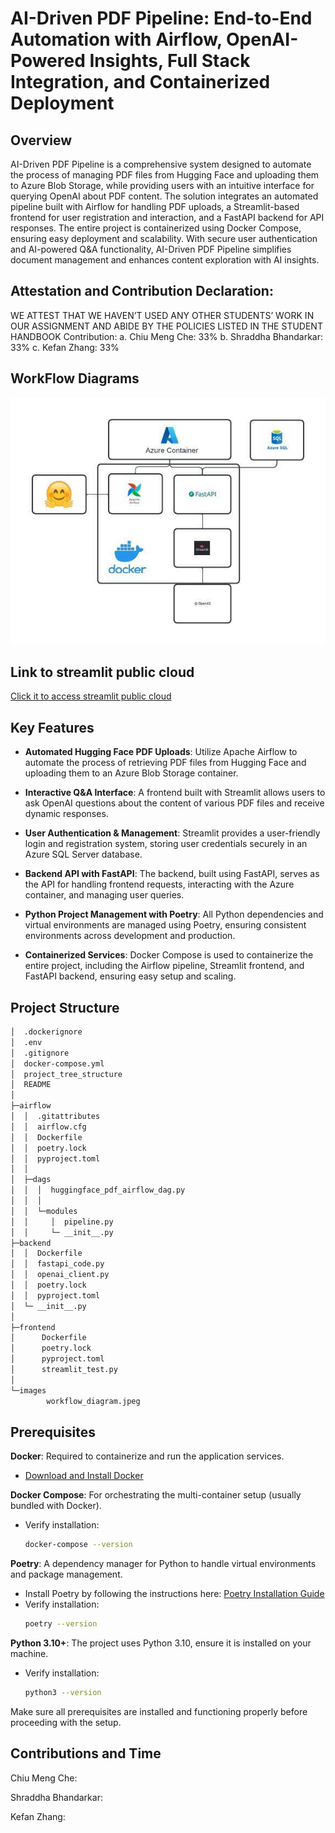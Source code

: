 # AI-Driven PDF Pipeline: End-to-End Automation with Airflow, OpenAI-Powered Insights, Full Stack Integration, and Containerized Deployment

## Overview

AI-Driven PDF Pipeline is a comprehensive system designed to automate the process of managing PDF files from Hugging Face and uploading them to Azure Blob Storage, while providing users with an intuitive interface for querying OpenAI about PDF content. The solution integrates an automated pipeline built with Airflow for handling PDF uploads, a Streamlit-based frontend for user registration and interaction, and a FastAPI backend for API responses. The entire project is containerized using Docker Compose, ensuring easy deployment and scalability. With secure user authentication and AI-powered Q&A functionality, AI-Driven PDF Pipeline simplifies document management and enhances content exploration with AI insights.

## Attestation and Contribution Declaration:

WE ATTEST THAT WE HAVEN’T USED ANY OTHER STUDENTS’ WORK IN OUR
ASSIGNMENT AND ABIDE BY THE POLICIES LISTED IN THE STUDENT HANDBOOK
Contribution:
a. Chiu Meng Che: 33%
b. Shraddha Bhandarkar: 33%
c. Kefan Zhang: 33%

## WorkFlow Diagrams

![workflow](images/workflow_diagram.jpeg)

## Link to streamlit public cloud

[Click it to access streamlit public cloud](https://apptestpy-epkxt8shywfvpwpe4hum3f.streamlit.app/) 

## Key Features

- **Automated Hugging Face PDF Uploads**:
  Utilize Apache Airflow to automate the process of retrieving PDF files from Hugging Face and uploading them to an Azure Blob Storage container.
  
- **Interactive Q&A Interface**:
  A frontend built with Streamlit allows users to ask OpenAI questions about the content of various PDF files and receive dynamic responses.

- **User Authentication & Management**:
  Streamlit provides a user-friendly login and registration system, storing user credentials securely in an Azure SQL Server database.

- **Backend API with FastAPI**:
  The backend, built using FastAPI, serves as the API for handling frontend requests, interacting with the Azure container, and managing user queries.

- **Python Project Management with Poetry**:
  All Python dependencies and virtual environments are managed using Poetry, ensuring consistent environments across development and production.

- **Containerized Services**:
  Docker Compose is used to containerize the entire project, including the Airflow pipeline, Streamlit frontend, and FastAPI backend, ensuring easy setup and scaling.

## Project Structure

```bash
│  .dockerignore
│  .env
│  .gitignore
│  docker-compose.yml
│  project_tree_structure
│  README
│  
├─airflow
│  │  .gitattributes
│  │  airflow.cfg
│  │  Dockerfile
│  │  poetry.lock
│  │  pyproject.toml
│  │  
│  ├─dags
│  │  │  huggingface_pdf_airflow_dag.py
│  │  │  
│  │  └─modules
│  │     │  pipeline.py
│  │     └─ __init__.py
├─backend
│  │  Dockerfile
│  │  fastapi_code.py
│  │  openai_client.py
│  │  poetry.lock
│  │  pyproject.toml
│  └─ __init__.py
│
├─frontend
│      Dockerfile
│      poetry.lock
│      pyproject.toml
│      streamlit_test.py
│
└─images
        workflow_diagram.jpeg
```

## Prerequisites

**Docker**: Required to containerize and run the application services.
- [Download and Install Docker](https://www.docker.com/get-started)
   
**Docker Compose**: For orchestrating the multi-container setup (usually bundled with Docker).
- Verify installation: 
  ```bash
  docker-compose --version
  ```

**Poetry**: A dependency manager for Python to handle virtual environments and package management.
- Install Poetry by following the instructions here: [Poetry Installation Guide](https://python-poetry.org/docs/#installation)
- Verify installation: 
  ```bash
  poetry --version
   ```

**Python 3.10+**: The project uses Python 3.10, ensure it is installed on your machine.
- Verify installation: 
  ```bash
  python3 --version
  ```

Make sure all prerequisites are installed and functioning properly before proceeding with the setup.

## Contributions and Time

Chiu Meng Che:

Shraddha Bhandarkar:

Kefan Zhang: